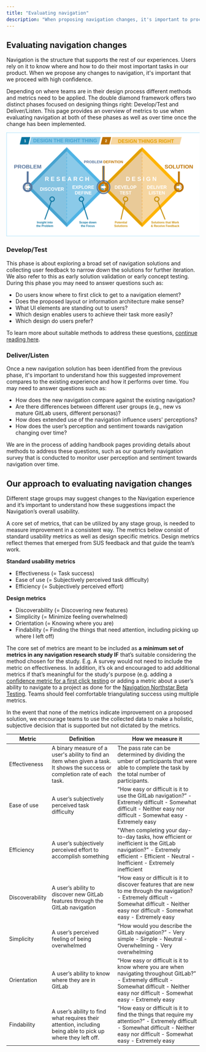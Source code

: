 ```yaml
---
title: "Evaluating navigation"
description: "When proposing navigation changes, it's important to proceed with high confidence. We evaluate how changes perform compared to our existing experience using a set of defined methods."
---
```


## Evaluating navigation changes

Navigation is the structure that supports the rest of our experiences. Users rely on it to know where and how to do their most important tasks in our product. When we propose any changes to navigation, it's important that we proceed with high confidence.

Depending on where teams are in their design process different methods and metrics need to be applied. The double diamond framework offers two distinct phases focused on designing things right: Develop/Test and Deliver/Listen. This page provides an overview of metrics to use when evaluating navigation at both of these phases as well as over time once the change has been implemented.

![Double Diamond process model](double_diamond.png)

### Develop/Test

This phase is about exploring a broad set of navigation solutions and collecting user feedback to narrow down the solutions for further iteration. We also refer to this as early solution validation or early concept testing. During this phase you may need to answer questions such as:

- Do users know where to first click to get to a navigation element?
- Does the proposed layout or information architecture make sense?
- What UI elements are standing out to users?
- Which design enables users to achieve their task more easily?
- Which design do users prefer?

To learn more about suitable methods to address these questions, [continue reading here](/handbook/product/ux/ux-research/early-solution-validation-process-for-navigation/).

### Deliver/Listen

Once a new navigation solution has been identified from the previous phase, it's important to understand how this suggested improvement compares to the existing experience and how it performs over time. You may need to answer questions such as:

- How does the new navigation compare against the existing navigation?
- Are there differences between different user groups (e.g., new vs mature GitLab users, different personas)?
- How does extended use of the navigation influence users' perceptions?
- How does the user’s perception and sentiment towards navigation changing over time?

We are in the process of adding handbook pages providing details about methods to address these questions, such as our quarterly navigation survey that is conducted to monitor user perception and sentiment towards navigation over time.

## Our approach to evaluating navigation changes

Different stage groups may suggest changes to the Navigation experience and it’s important to understand how these suggestions impact the Navigation’s overall usability.

A core set of metrics, that can be utilized by any stage group, is needed to measure improvement in a consistent way. The metrics below consist of standard usability metrics as well as design specific metrics. Design metrics reflect themes that emerged from SUS feedback and that guide the team’s work.

**Standard usability metrics**

- Effectiveness (= Task success)
- Ease of use (= Subjectively perceived task difficulty)
- Efficiency (= Subjectively perceived effort)

**Design metrics**

- Discoverability (= Discovering new features)
- Simplicity (= Minimize feeling overwhelmed)
- Orientation  (= Knowing where you are)
- Findability (= Finding the things that need attention, including picking up where I left off)

The core set of metrics are meant to be included as **a minimum set of metrics in any navigation research study IF** that’s suitable considering the method chosen for the study. E.g. A survey would not need to include the metric on effectiveness. In addition, it’s ok and encouraged to add additional metrics if that’s meaningful for the study's purpose (e.g. adding a [confidence metric for a first click testing](/handbook/product/ux/ux-research/first-click-testing/#methodology-details) or adding a metric about a user’s ability to navigate to a project as done for the [Navigation Northstar Beta Testing](https://gitlab.com/gitlab-org/ux-research/-/issues/2208#metrics). Teams should feel comfortable triangulating success using multiple metrics.

In the event that none of the metrics indicate improvement on a proposed solution, we encourage teams to use the collected data to make a holistic, subjective decision that is supported but not dictated by the metrics.

| Metric          | Definition                                                                                                                    | How we measure it                                                                                                                                                                                     |
|-----------------|-------------------------------------------------------------------------------------------------------------------------------|-------------------------------------------------------------------------------------------------------------------------------------------------------------------------------------------------------|
| Effectiveness   | A binary measure of a user's ability to find an item when given a task. It shows the success or completion rate of each task. | The pass rate can be determined by dividing the umber of participants that were able to complete the task by the total number of participants.                                                        |
| Ease of use     | A user’s subjectively perceived task difficulty                                                                               | “How easy or difficult is it to use the GitLab navigation?” - Extremely difficult - Somewhat difficult - Neither easy nor difficult - Somewhat easy - Extremely easy                                  |
| Efficiency      | A user’s subjectively perceived effort to accomplish something                                                                | "When completing your day-to-day tasks, how efficient or inefficient is the GitLab navigation?" - Extremely efficient - Efficient - Neutral - Inefficient - Extremely inefficient                     |
| Discoverability | A user’s ability to discover new GitLab features through the GitLab navigation                                                | “How easy or difficult is it to discover features that are new to me through the navigation? - Extremely difficult - Somewhat difficult - Neither easy nor difficult - Somewhat easy - Extremely easy |
| Simplicity      | A user’s perceived feeling of being overwhelmed                                                                               | “How would you describe the GitLab navigation?” - Very simple - Simple - Neutral - Overwhelming - Very overwhelming                                                                                   |
| Orientation     | A user’s ability to know where they are in GitLab                                                                             | “How easy or difficult is it to know where you are when navigating throughout GitLab?” - Extremely difficult - Somewhat difficult - Neither easy nor difficult - Somewhat easy - Extremely easy       |
| Findability     | A user’s ability to find what requires their attention, including being able to pick up where they left off.                  | “How easy or difficult is it to find the things that require my attention?” - Extremely difficult - Somewhat difficult - Neither easy nor difficult - Somewhat easy - Extremely easy                  |
